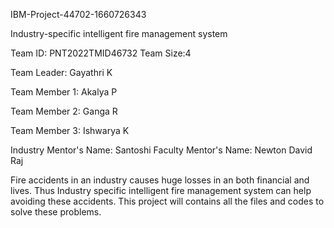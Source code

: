 IBM-Project-44702-1660726343

Industry-specific intelligent fire management system

Team ID: PNT2022TMID46732             Team Size:4

Team Leader: Gayathri K

Team Member 1: Akalya P

Team Member 2: Ganga R

Team Member 3: Ishwarya K

Industry Mentor's Name: Santoshi          Faculty Mentor's Name: Newton David Raj

Fire accidents in an industry causes huge losses in an both financial and lives. Thus Industry specific intelligent fire management system can help avoiding these accidents. This project will contains all the files and codes to solve these problems.
